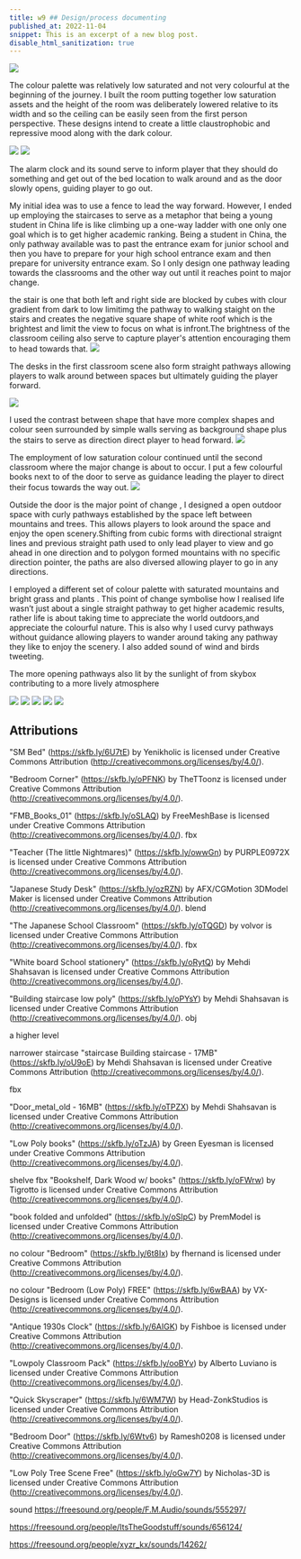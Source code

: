 ```yaml
---
title: w9 ## Design/process documenting
published_at: 2022-11-04
snippet: This is an excerpt of a new blog post.
disable_html_sanitization: true
---
```



![ ](w9/1.png)

The colour palette was relatively low saturated and not very colourful at the beginning of the journey. I built the room putting together low saturation assets and the height of the room was deliberately lowered relative to its width and so the ceiling can be easily seen from the first person perspective. These designs intend to create a little claustrophobic and repressive mood along with the dark colour.

![ ](w9/2.png)
![ ](w9/3.png)

The alarm clock and its sound serve to inform player that they should do something and get out of the bed location to walk around and as the door slowly opens, guiding player to go out.


My initial idea was to use a fence to lead the way forward. However, I ended up employing the staircases to serve as a metaphor that being a young student in China life is like climbing up a one-way ladder with one only one goal which is to get higher academic ranking. Being a student in China, the only pathway available was to past the entrance exam for junior school and then you have to prepare for your high school entrance exam and then prepare for university entrance exam. So I only design one pathway leading towards the classrooms and the other way out until it reaches point to major change.


 the stair is one that both left and right side are blocked by cubes with clour gradient from dark to low limitimg the pathway to walking staight on the stairs and creates the negative square shape of white roof which is the brightest and limit the view to focus on what is infront.The brightness of the classroom ceiling also serve to capture player's attention encouraging them to head towards that.
![ ](w9/4.png)

The desks in the first classroom scene also form straight pathways allowing players to walk around between spaces  but ultimately guiding the player forward.

![ ](w9/6.png)

I used the contrast between shape that have more complex shapes and colour seen surrounded by simple walls serving as background shape plus the stairs to serve as direction direct player to head forward.
![ ](w9/s.png)

 The employment of low saturation colour continued until the second classroom where the major change is about to occur.
I put a few colourful books next to of the door to serve as guidance leading the player to direct their focus towards the way out.
![ ](w9/8.png)



Outside the door is the  major point of change , I designed a open outdoor space with curly pathways established by the space left between mountains and trees. This allows players to look around the space and enjoy the open scenery.Shifting from cubic forms with directional straignt lines and previous straight path used to only lead player to view and go ahead in one direction and to polygon formed mountains with no specific direction pointer, the paths are also diversed allowing player to go in any directions.

I employed a different set of colour palette with saturated mountains and bright grass and plants . This point of change symbolise how I realised life wasn’t just about a single straight pathway to get higher academic results, rather life is about taking time to appreciate the world outdoors,and  appreciate the colourful nature. This is also why I used curvy pathways without guidance allowing players to wander around taking any pathway they like to enjoy the scenery.
I also added sound of wind and birds tweeting.

The more opening pathways also lit by the sunlight of from  skybox contributing to a more lively atmosphere

![ ](w9/w.png)
![ ](w9/w2.png)
![ ](w9/w3.png)
![ ](w9/w4.png)
![ ](w9/12.png)


## Attributions

"SM Bed" (https://skfb.ly/6U7tE) by Yenikholic is licensed under Creative Commons Attribution (http://creativecommons.org/licenses/by/4.0/).


"Bedroom Corner" (https://skfb.ly/oPFNK) by TheTToonz is licensed under Creative Commons Attribution (http://creativecommons.org/licenses/by/4.0/).


"FMB_Books_01" (https://skfb.ly/oSLAQ) by FreeMeshBase is licensed under Creative Commons Attribution (http://creativecommons.org/licenses/by/4.0/).
fbx



"Teacher (The little Nightmares)" (https://skfb.ly/owwGn) by PURPLE0972X is licensed under Creative Commons Attribution (http://creativecommons.org/licenses/by/4.0/).


"Japanese Study Desk" (https://skfb.ly/ozRZN) by AFX/CGMotion 3DModel Maker is licensed under Creative Commons Attribution (http://creativecommons.org/licenses/by/4.0/).
blend

"The Japanese School Classroom" (https://skfb.ly/oTQGD) by volvor is licensed under Creative Commons Attribution (http://creativecommons.org/licenses/by/4.0/).
fbx

"White board   School   stationery" (https://skfb.ly/oRytQ) by Mehdi Shahsavan is licensed under Creative Commons Attribution (http://creativecommons.org/licenses/by/4.0/).


"Building staircase low poly" (https://skfb.ly/oPYsY) by Mehdi Shahsavan is licensed under Creative Commons Attribution (http://creativecommons.org/licenses/by/4.0/).
obj

a higher level

narrower staircase
"staircase Building staircase - 17MB" (https://skfb.ly/oU9oE) by Mehdi Shahsavan is licensed under Creative Commons Attribution (http://creativecommons.org/licenses/by/4.0/).

fbx

"Door_metal_old - 16MB" (https://skfb.ly/oTPZX) by Mehdi Shahsavan is licensed under Creative Commons Attribution (http://creativecommons.org/licenses/by/4.0/).




"Low Poly books" (https://skfb.ly/oTzJA) by Green Eyesman is licensed under Creative Commons Attribution (http://creativecommons.org/licenses/by/4.0/).


shelve fbx
"Bookshelf, Dark Wood w/ books" (https://skfb.ly/oFWrw) by Tigrotto is licensed under Creative Commons Attribution (http://creativecommons.org/licenses/by/4.0/).

"book folded and unfolded" (https://skfb.ly/oSIpC) by PremModel is licensed under Creative Commons Attribution (http://creativecommons.org/licenses/by/4.0/).

no colour
"Bedroom" (https://skfb.ly/6t8Ix) by fhernand is licensed under Creative Commons Attribution (http://creativecommons.org/licenses/by/4.0/).

no colour
"Bedroom (Low Poly) FREE" (https://skfb.ly/6wBAA) by VX-Designs is licensed under Creative Commons Attribution (http://creativecommons.org/licenses/by/4.0/).




"Antique 1930s Clock" (https://skfb.ly/6AIGK) by Fishboe is licensed under Creative Commons Attribution (http://creativecommons.org/licenses/by/4.0/).


"Lowpoly Classroom Pack" (https://skfb.ly/ooBYv) by Alberto Luviano is licensed under Creative Commons Attribution (http://creativecommons.org/licenses/by/4.0/).


"Quick Skyscraper" (https://skfb.ly/6WM7W) by Head-ZonkStudios is licensed under Creative Commons Attribution (http://creativecommons.org/licenses/by/4.0/).


"Bedroom Door" (https://skfb.ly/6Wtv6) by Ramesh0208 is licensed under Creative Commons Attribution (http://creativecommons.org/licenses/by/4.0/).

"Low Poly Tree Scene Free" (https://skfb.ly/oGw7Y) by Nicholas-3D is licensed under Creative Commons Attribution (http://creativecommons.org/licenses/by/4.0/).

sound
https://freesound.org/people/F.M.Audio/sounds/555297/

https://freesound.org/people/ItsTheGoodstuff/sounds/656124/

https://freesound.org/people/xyzr_kx/sounds/14262/